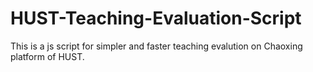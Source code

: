 # HUST-Teaching-Evaluation-Script
This is a js script for simpler and faster teaching evalution on Chaoxing platform of HUST.
